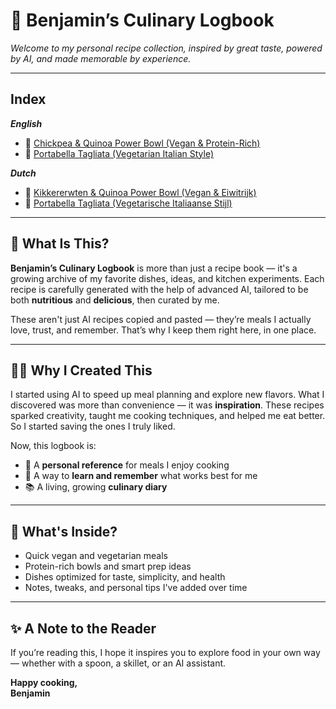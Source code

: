 # 📖 Benjamin’s Culinary Logbook

*Welcome to my personal recipe collection, inspired by great taste, powered by AI, and made memorable by experience.*

---
## Index
***English***
- 🌱 [Chickpea & Quinoa Power Bowl (Vegan & Protein-Rich)](./english/001/README.md)
- 🌿 [Portabella Tagliata (Vegetarian Italian Style)](./english/002/README.md)

***Dutch***
- 🌱 [Kikkererwten & Quinoa Power Bowl (Vegan & Eiwitrijk)](./dutch/001/README.md)
- 🌿 [Portabella Tagliata (Vegetarische Italiaanse Stijl)](./dutch/002/README.md)

---



## 🥄 What Is This?

**Benjamin’s Culinary Logbook** is more than just a recipe book — it's a growing archive of my favorite dishes, ideas, and kitchen experiments. Each recipe is carefully generated with the help of advanced AI, tailored to be both **nutritious** and **delicious**, then curated by me.

These aren't just AI recipes copied and pasted — they’re meals I actually love, trust, and remember. That’s why I keep them right here, in one place.

---

## 👨‍🍳 Why I Created This

I started using AI to speed up meal planning and explore new flavors. What I discovered was more than convenience — it was **inspiration**. These recipes sparked creativity, taught me cooking techniques, and helped me eat better. So I started saving the ones I truly liked.

Now, this logbook is:

- 🥗 A **personal reference** for meals I enjoy cooking  
- 🧠 A way to **learn and remember** what works best for me  
- 📚 A living, growing **culinary diary**

---

## 🧾 What's Inside?

- Quick vegan and vegetarian meals  
- Protein-rich bowls and smart prep ideas  
- Dishes optimized for taste, simplicity, and health  
- Notes, tweaks, and personal tips I've added over time

---

## ✨ A Note to the Reader

If you’re reading this, I hope it inspires you to explore food in your own way — whether with a spoon, a skillet, or an AI assistant.

**Happy cooking,  
Benjamin**
